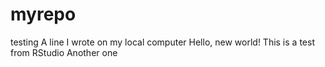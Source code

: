 # myrepo
testing 
A line I wrote on my local computer
Hello, new world!
This is a test from RStudio
Another one 